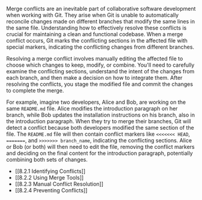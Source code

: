 Merge conflicts are an inevitable part of collaborative software development when working with Git. They arise when Git is unable to automatically reconcile changes made on different branches that modify the same lines in the same file. Understanding how to effectively resolve these conflicts is crucial for maintaining a clean and functional codebase. When a merge conflict occurs, Git marks the conflicting sections in the affected file with special markers, indicating the conflicting changes from different branches.

Resolving a merge conflict involves manually editing the affected file to choose which changes to keep, modify, or combine. You'll need to carefully examine the conflicting sections, understand the intent of the changes from each branch, and then make a decision on how to integrate them. After resolving the conflicts, you stage the modified file and commit the changes to complete the merge.

For example, imagine two developers, Alice and Bob, are working on the same `README.md` file. Alice modifies the introduction paragraph on her branch, while Bob updates the installation instructions on his branch, also in the introduction paragraph. When they try to merge their branches, Git will detect a conflict because both developers modified the same section of the file. The `README.md` file will then contain conflict markers like `<<<<<<< HEAD`, `=======`, and `>>>>>>> branch_name`, indicating the conflicting sections. Alice or Bob (or both) will then need to edit the file, removing the conflict markers and deciding on the final content for the introduction paragraph, potentially combining both sets of changes.

- [[8.2.1 Identifying Conflicts]]
- [[8.2.2 Using Merge Tools]]
- [[8.2.3 Manual Conflict Resolution]]
- [[8.2.4 Preventing Conflicts]]